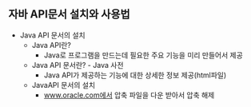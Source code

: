 ## 자바 API문서 설치와 사용법
- Java API 문서의 설치
    - Java API란?
        - Java로 프로그램을 만드는데 필요한 주요 기능을 미리 만들어서 제공
    - Java API 문서란? - Java 사전
        - Java API가 제공하는 기능에 대한 상세한 정보 제공(html파일)
    - JavaAPI 문서의 설치
        - www.oracle.com에서 압축 파일을 다운 받아서 압축 해제
